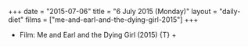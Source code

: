 +++
date = "2015-07-06"
title = "6 July 2015 (Monday)"
layout = "daily-diet"
films = ["me-and-earl-and-the-dying-girl-2015"]
+++


* Film: Me and Earl and the Dying Girl (2015) {T} +
